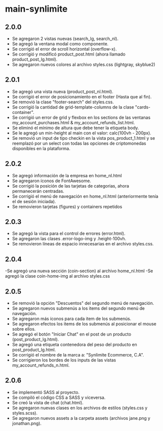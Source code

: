 # main-synlimite

## 2.0.0
- Se agregaron 2 vistas nuevas (search_lg, search_nl).
- Se agregó la ventana modal como componente.
- Se corrigió el error de scroll horizontal (overflow-x).
- Se corrigió y modificó product_post.html (ahora llamado product_post_lg.html).
- Se agregaron nuevos colores al archivo styles.css (lightgray, skyblue2)

## 2.0.1 
- Se agregó una vista nueva (product_post_nl.html).
- Se corrigió el error de posicionamiento en el footer (Hasta que al fin).
- Se removió la clase "footer-search" del styles.css.
- Se corrigió la cantidad de grid-template-columns de la clase "cards-container".
- Se corrigió un error de grid y flexbox en los sections de las ventanas my_account_purchases.html & my_account_refunds_list.html.
- Se eliminó el mínimo de altura que debe tener la etiqueta body.
- Se le agregó un min-height al main con el valor: calc(100vh - 200px).
- Se removió un input de tipo checkin en la vista pos_product_1.html y se reemplazó por un select
con todas las opciones de criptomonedas disponibles en la plataforma.

## 2.0.2

- Se agregó información de la empresa en home_nl.html
- Se agregaron íconos de FontAwesome.
- Se corrigió la posición de las tarjetas de categorias, ahora permanecerán centradas.
- Se corrigió el menú de navegación en home_nl.html (anteriormente tenía el de sesión iniciada).
- Se removieron tarjetas (figures) y containers repetidos

## 2.0.3 
- Se agregó la vista para el control de errores (error.html).
- Se agregaron las clases .error-logo-img y .height-100vh.
- Se removieron líneas de espacio innecesarias en el archivo styles.css.

## 2.0.4
-Se agregó una nueva sección (coin-section) al archivo home_nl.html
-Se agregó la clase coin-home-img al archivo styles.css

## 2.0.5
- Se removió la opción "Descuentos" del segundo menú de navegación.
- Se agregaron nuevos submenús a los items del segundo menú de navegación.
- Se agregaron más íconos para cada item de los submenús.
- Se agregaron efectos los items de los submenús al posicionar el mouse sobre ellos.
- Se agregó el botón "Iniciar Chat" en el post de un producto (post_product_lg.html).
- Se agregó una etiqueta contenedora del peso del producto en post_product_lg.html.
- Se corrigió el nombre de la marca a: "Synlimite Ecommerce, C.A".
- Se corrigieron los bordes de los inputs de las vistas my_account_refunds_n.html.


## 2.0.6 
- Se implementó SASS al proyecto.
- Se compiló el código CSS a SASS y viceversa.
- Se creó la vista de chat (chat.html).
- Se agregaron nuevas clases en los archivos de estilos (styles.css y styles.scss).
- Se agregaron nuevos assets a la carpeta assets (archivos jane.png y jonathan.png).






